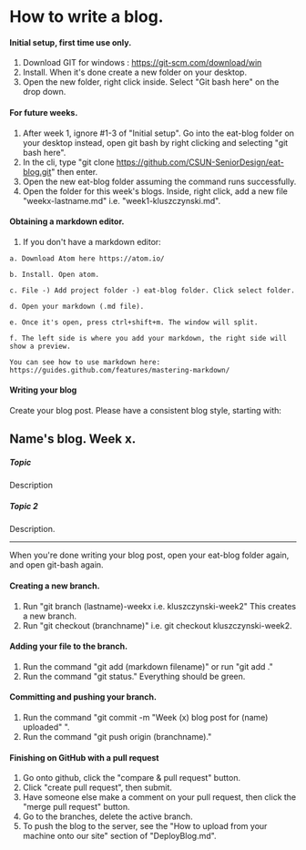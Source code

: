 # How to write a blog.

#### Initial setup, first time use only.
  1. Download GIT for windows : https://git-scm.com/download/win
  2. Install. When it's done create a new folder on your desktop.
  3. Open the new folder, right click inside. Select "Git bash here" on the drop down.

#### For future weeks.
  1. After week 1, ignore #1-3 of "Initial setup". Go into the eat-blog folder on your desktop instead, open git bash by right clicking and selecting "git bash here".
  2. In the cli, type "git clone https://github.com/CSUN-SeniorDesign/eat-blog.git" then enter.
  3. Open the new eat-blog folder assuming the command runs successfully.
  4. Open the folder for this week's blogs. Inside, right click, add a new file "weekx-lastname.md" i.e. "week1-kluszczynski.md".

#### Obtaining a markdown editor.
  1. If you don't have a markdown editor:

    a. Download Atom here https://atom.io/

    b. Install. Open atom.

    c. File -) Add project folder -) eat-blog folder. Click select folder.

    d. Open your markdown (.md file).

    e. Once it's open, press ctrl+shift+m. The window will split.

    f. The left side is where you add your markdown, the right side will show a preview.

    You can see how to use markdown here: https://guides.github.com/features/mastering-markdown/

#### Writing your blog
Create your blog post. Please have a consistent blog style, starting with:
## Name's blog. Week x.
##### Topic
Description
##### Topic 2
Description.

---------------------

When you're done writing your blog post, open your eat-blog folder again, and open git-bash again.

#### Creating a new branch.
1. Run "git branch (lastname)-weekx i.e. kluszczynski-week2" This creates a new branch.
2. Run "git checkout (branchname)" i.e. git checkout kluszczynski-week2.

#### Adding your file to the branch.
1. Run the command "git add (markdown filename)" or run "git add ."
2. Run the command "git status." Everything should be green.

#### Committing and pushing your branch.
1. Run the command "git commit -m "Week (x) blog post for (name) uploaded" ".
2. Run the command "git push origin (branchname)."

#### Finishing on GitHub with a pull request
1. Go onto github, click the "compare & pull request" button.
2. Click "create pull request", then submit.
3. Have someone else make a comment on your pull request, then click the "merge pull request" button.
4. Go to the branches, delete the active branch.
5. To push the blog to the server, see the "How to upload from your machine onto our site" section of "DeployBlog.md".
